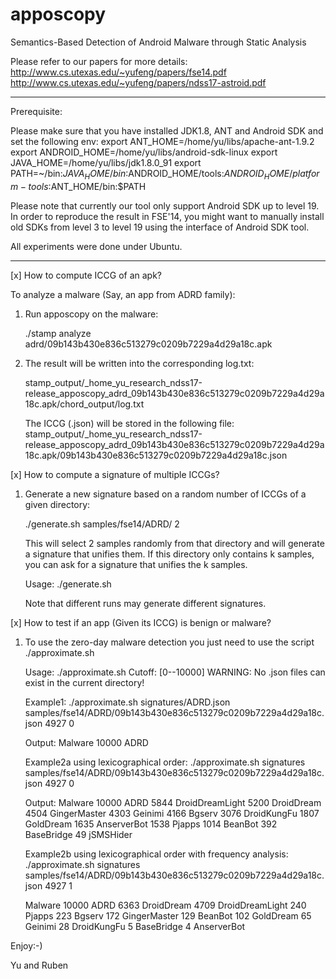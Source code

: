 # apposcopy
Semantics-Based Detection of Android Malware through Static Analysis

Please refer to our papers for more details:
http://www.cs.utexas.edu/~yufeng/papers/fse14.pdf
http://www.cs.utexas.edu/~yufeng/papers/ndss17-astroid.pdf

--------------------------------------------------------------------------
Prerequisite:

Please make sure that you have installed JDK1.8, ANT and Android SDK and set the following env:
export ANT_HOME=/home/yu/libs/apache-ant-1.9.2
export ANDROID_HOME=/home/yu/libs/android-sdk-linux
export JAVA_HOME=/home/yu/libs/jdk1.8.0_91
export PATH=~/bin:$JAVA_HOME/bin:$ANDROID_HOME/tools:$ANDROID_HOME/platform-tools:$ANT_HOME/bin:$PATH

Please note that currently our tool only support Android SDK up to level 19. In order to reproduce the result in FSE'14, you might want to 
manually install old SDKs from level 3 to level 19 using the interface of Android SDK tool. 

All experiments were done under Ubuntu.

-----------------------------------------------------------------------
[x] How to compute ICCG of an apk?

To analyze a malware (Say, an app from ADRD family):

1. Run apposcopy on the malware:

    ./stamp analyze adrd/09b143b430e836c513279c0209b7229a4d29a18c.apk

2. The result will be written into the corresponding log.txt:

    stamp_output/_home_yu_research_ndss17-release_apposcopy_adrd_09b143b430e836c513279c0209b7229a4d29a18c.apk/chord_output/log.txt

    The ICCG (.json) will be stored in the following file:
        stamp_output/_home_yu_research_ndss17-release_apposcopy_adrd_09b143b430e836c513279c0209b7229a4d29a18c.apk/09b143b430e836c513279c0209b7229a4d29a18c.json

[x] How to compute a signature of multiple ICCGs?

1. Generate a new signature based on a random number of ICCGs of a given directory:

   ./generate.sh samples/fse14/ADRD/ 2

   This will select 2 samples randomly from that directory and will generate a signature that unifies them.
   If this directory only contains k samples, you can ask for a signature that unifies the k samples.

   Usage: ./generate.sh <samples> <size>

   Note that different runs may generate different signatures.

[x] How to test if an app (Given its ICCG) is benign or malware?

1. To use the zero-day malware detection you just need to use the script ./approximate.sh

   Usage: ./approximate.sh <signature> <sample> <cutoff>
   Cutoff: [0--10000]
   WARNING: No .json files can exist in the current directory!

   Example1:
   ./approximate.sh signatures/ADRD.json samples/fse14/ADRD/09b143b430e836c513279c0209b7229a4d29a18c.json 4927 0

   Output:
   Malware
   10000 ADRD

   Example2a using lexicographical order:
   ./approximate.sh signatures samples/fse14/ADRD/09b143b430e836c513279c0209b7229a4d29a18c.json 4927 0

   Output:
   Malware
   10000 ADRD
   5844 DroidDreamLight
   5200 DroidDream
   4504 GingerMaster
   4303 Geinimi
   4166 Bgserv
   3076 DroidKungFu
   1807 GoldDream
   1635 AnserverBot
   1538 Pjapps
   1014 BeanBot
   392 BaseBridge
   49 jSMSHider

   Example2b using lexicographical order with frequency analysis:
   ./approximate.sh signatures samples/fse14/ADRD/09b143b430e836c513279c0209b7229a4d29a18c.json 4927 1		

   Malware
   10000 ADRD
   6363 DroidDream
   4709 DroidDreamLight
   240 Pjapps
   223 Bgserv
   172 GingerMaster
   129 BeanBot
   102 GoldDream
   65 Geinimi
   28 DroidKungFu
   5 BaseBridge
   4 AnserverBot

Enjoy:-)


Yu and Ruben

